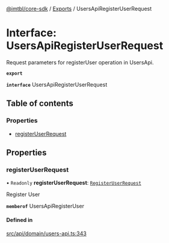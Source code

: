 [@imtbl/core-sdk](../README.md) / [Exports](../modules.md) / UsersApiRegisterUserRequest

# Interface: UsersApiRegisterUserRequest

Request parameters for registerUser operation in UsersApi.

**`export`** 

**`interface`** UsersApiRegisterUserRequest

## Table of contents

### Properties

- [registerUserRequest](UsersApiRegisterUserRequest.md#registeruserrequest)

## Properties

### registerUserRequest

• `Readonly` **registerUserRequest**: [`RegisterUserRequest`](RegisterUserRequest.md)

Register User

**`memberof`** UsersApiRegisterUser

#### Defined in

[src/api/domain/users-api.ts:343](https://github.com/immutable/imx-core-sdk/blob/7204457/src/api/domain/users-api.ts#L343)

